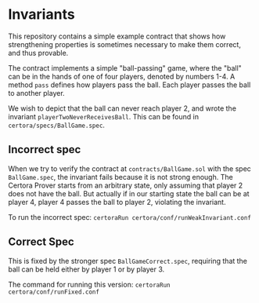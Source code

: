 # Invariants

This repository contains a simple example contract that shows how strengthening
properties is sometimes necessary to make them correct, and thus provable.

The contract implements a simple "ball-passing" game, where the "ball" can be in the
hands of one of four players, denoted by numbers 1-4.
A method `pass` defines how players pass the ball. Each player passes the ball to another player.

We wish to depict that the ball can never reach player 2, and wrote the invariant `playerTwoNeverReceivesBall`. This can be found in `certora/specs/BallGame.spec`.

## Incorrect spec

When we try to verify the contract at `contracts/BallGame.sol` with the spec `BallGame.spec`, the invariant fails because it is not strong enough. 
The Certora Prover starts from an arbitrary state, only assuming that player 2 does not have the ball.
But actually if in our starting state the ball can be at player 4, player 4 passes the ball to player 2, violating the invariant.

To run the incorrect spec:
```certoraRun certora/conf/runWeakInvariant.conf```

## Correct Spec

This is fixed by the stronger spec `BallGameCorrect.spec`, requiring that the ball can be held either by player 1 or by player 3.

The command for running this version:
```certoraRun certora/conf/runFixed.conf```




